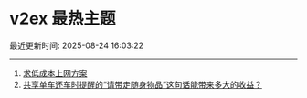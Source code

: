 # v2ex 最热主题

最近更新时间: 2025-08-24 16:03:22

--- 
1. [求低成本上网方案](https://www.v2ex.com/t/1154521) 
2. [共享单车还车时提醒的“请带走随身物品”这句话能带来多大的收益？](https://www.v2ex.com/t/1154532) 
